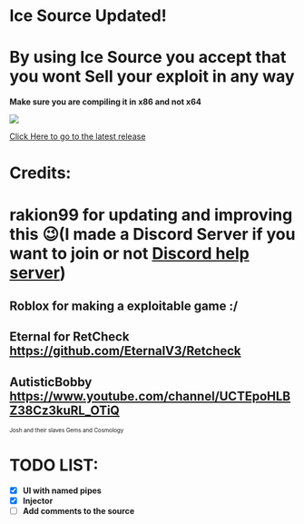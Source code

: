 # Ice Source Updated!
# By using Ice Source you accept that you wont Sell your exploit in any way
**Make sure you are compiling it in x86 and not x64**

![](https://cdn.discordapp.com/attachments/360619589635407873/360629556958330890/2017-09-21_22-34-25.gif)

[Click Here to go to the latest release](https://github.com/rakion99/IceSource/releases/latest)


# Credits:
# rakion99 for updating and improving this :wink:(I made a Discord Server if you want to join or not [Discord help server](https://discord.gg/K2A2Xhv "Click to join"))
## Roblox for making a exploitable game :/
## Eternal for RetCheck https://github.com/EternalV3/Retcheck
## AutisticBobby https://www.youtube.com/channel/UCTEpoHLBZ38Cz3kuRL_OTiQ
<sub><sub> Josh and their slaves Gems and Cosmology </sub></sub>
# TODO LIST:              
- [x] **UI with named pipes**
- [x] **Injector**
- [ ] **Add comments to the source**
